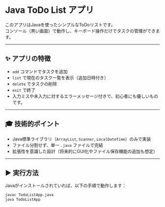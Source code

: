 # Java ToDo List アプリ

このアプリはJavaを使ったシンプルなToDoリストです。  
コンソール（黒い画面）で動作し、キーボード操作だけでタスクの管理ができます。

---

## ✨ アプリの特徴

- `add` コマンドでタスクを追加
- `list` で現在のタスク一覧を表示（追加日時付き）
- `delete` でタスクの削除
- `exit` で終了
- 入力ミスや未入力に対するエラーメッセージ付きで、初心者にも優しいものです。

---

## 🎓 技術的ポイント

- Java標準ライブラリ（`ArrayList`, `Scanner`, `LocalDateTime`）のみで実装
- ファイル分割せず、単一 `.java` ファイルで完結
- 拡張性を意識した設計（将来的にGUI化やファイル保存機能の追加も想定）

---

## ▶️ 実行方法

Javaがインストールされていれば、以下の手順で動作します：

```bash
javac TodoListApp.java
java TodoListApp
